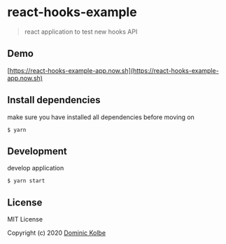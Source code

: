 # react-hooks-example

> react application to test new hooks API

## Demo

[https://react-hooks-example-app.now.sh](https://react-hooks-example-app.now.sh)

## Install dependencies

make sure you have installed all dependencies before moving on

```
$ yarn
```

## Development

develop application

```
$ yarn start
```

## License

MIT License

Copyright (c) 2020 [Dominic Kolbe](https://dominickolbe.dk)

